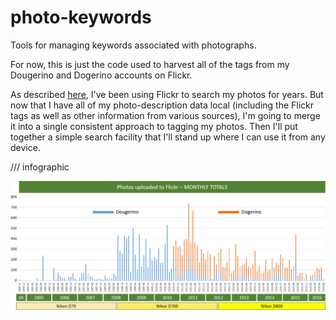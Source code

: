 # photo-keywords

Tools for managing keywords associated with photographs.

For now, this is just the code used to harvest all of the tags from my Dougerino and Dogerino accounts on Flickr.

As described [here](http://mahugh.com/2013/04/02/my-backup-process/), I've been using Flickr to search my photos
for years. But now that I have all of my photo-description data local (including the Flickr tags as well as other
information from various sources), I'm going to merge it into a single consistent approach to tagging my photos.
Then I'll put together a simple search facility that I'll stand up where I can use it from any device.

/// infographic

![monthly totals](images/monthlytotals.png)
